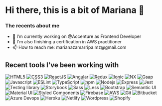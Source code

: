<h1> Hi there, this is a bit of Mariana 👋 </h1>

<!--
**Marianahndez/Marianahndez** is a ✨ _special_ ✨ repository because its `README.md` (this file) appears on your GitHub profile.

Here are some ideas to get you started:
-->

<h3> The recents about me </h3>

<ul>
  <li>🔭 I’m currently working on @Accenture as Frontend Developer</li>
  <li>🌱 I'm also finishing a certification in AWS practitioner</li>
  <li>📫 How to reach me: marianazamarripa.mz@gmail.com</li>
</ul>

<h2> Recent tools I've been working with </h2>

<p>
  <img alt="HTML5" src="https://img.shields.io/badge/-HTML5-E34F26?style=for-the-badge&logo=html5&logoColor=white" />
  <img alt="CSS3" src="https://img.shields.io/badge/-CSS3-1572B6?style=for-the-badge&logo=css3&logoColor=white" />
  <img alt="ReactJS" src="https://img.shields.io/badge/-React%20JS-45b8d8?style=for-the-badge&logo=react&logoColor=white" />
  <img alt="Angular" src="https://img.shields.io/badge/-Angular-DD0031?style=for-the-badge&logo=angular&logoColor=white" />
  <img alt="Redux" src="https://img.shields.io/badge/-Redux-764ABC?style=for-the-badge&logo=redux&logoColor=white" />
  <img alt="Ionic" src="https://img.shields.io/badge/-Ionic-3880FF?style=for-the-badge&logo=ionic&logoColor=white" />
  <img alt="NX" src="https://img.shields.io/badge/-NX-2b3636?style=for-the-badge&logo=nx&logoColor=white" />
  <img alt="Gsap" src="https://img.shields.io/badge/-Gsap-4e9816?style=for-the-badge&logo=gsap&logoColor=white" />
  <img alt="Javascript" src="https://img.shields.io/badge/-Javascript%20ES6-F7DF1E?style=for-the-badge&logo=javascript&logoColor=black" />
  <img alt="ESLint" src="https://img.shields.io/badge/-Eslint-4B32C3?style=for-the-badge&logo=eslint&logoColor=white" />
  <img alt="TypeScript" src="https://img.shields.io/badge/-TypeScript-007ACC?style=for-the-badge&logo=typescript&logoColor=white" />
  
  <img alt="npm" src="https://img.shields.io/badge/-NPM-CB3837?style=for-the-badge&logo=npm&logoColor=white" />
  <img alt="Nodejs" src="https://img.shields.io/badge/-Nodejs-43853d?style=for-the-badge&logo=Node.js&logoColor=white" />
  <img alt="Express" src="https://img.shields.io/badge/-Express-000000?style=for-the-badge&logo=express&logoColor=white" />
  
  <img alt="Jest" src="https://img.shields.io/badge/-Jest-C21325?style=for-the-badge&logo=jest&logoColor=white" />
  <img alt="Testing library" src="https://img.shields.io/badge/-Testing%20Library-E33332?style=for-the-badge&logo=testinglibrary&logoColor=white" />

  
  <img alt="Storybook" src="https://img.shields.io/badge/-Storybook-fe4785?style=for-the-badge&logo=storybook&logoColor=white" />

  <img alt="Sass" src="https://img.shields.io/badge/-Sass-CC6699?style=for-the-badge&logo=sass&logoColor=white" />
  <img alt="Less" src="https://img.shields.io/badge/-Less-1D365D?style=for-the-badge&logo=less&logoColor=white" />
  <img alt="Bootstrap" src="https://img.shields.io/badge/-Bootstrap-712cf9?style=for-the-badge&logo=bootstrap&logoColor=white" />
  <img alt="Semantic UI" src="https://img.shields.io/badge/-Semantic%20UI-35BDB2?style=for-the-badge&logo=semanticuireact&logoColor=white" />
  <img alt="Material UI" src="https://img.shields.io/badge/-Material%20UI-5090D3?style=for-the-badge&logo=mui&logoColor=white" />
  <img alt="Styled Components" src="https://img.shields.io/badge/-Styled_Components-76a47d?style=for-the-badge&logo=styled-components&logoColor=white" />
  <img alt="Firebase" src="https://img.shields.io/badge/-Firebase-fecb2c?style=for-the-badge&logo=firebase&logoColor=black" />
  <img alt="AWS" src="https://img.shields.io/badge/-AWS-232F3E?style=for-the-badge&logo=amazonaws&logoColor=white" />
  <img alt="Git" src="https://img.shields.io/badge/-Git-F05032?style=for-the-badge&logo=git&logoColor=white" />
  <img alt="Bitbucket" src="https://img.shields.io/badge/-Bitbucket-0052CC?style=for-the-badge&logo=bitbucket&logoColor=white" />
  <img alt="Azure Devops" src="https://img.shields.io/badge/-Azure%20DevOps-0078D7?style=for-the-badge&logo=azuredevops&logoColor=white" />

  <img alt="Heroku" src="https://img.shields.io/badge/-Heroku-430098?style=for-the-badge&logo=heroku&logoColor=white" />
  <img alt="Netlify" src="https://img.shields.io/badge/-Netlify-5cebdf?style=for-the-badge&logo=netlify&logoColor=black" />

  <img alt="Wordpress" src="https://img.shields.io/badge/-Wordpress-21759B?style=for-the-badge&logo=wordpress&logoColor=white" />
  <img alt="Shopify" src="https://img.shields.io/badge/-Shopify-7AB55C?style=for-the-badge&logo=shopify&logoColor=white" />

  
</p>
